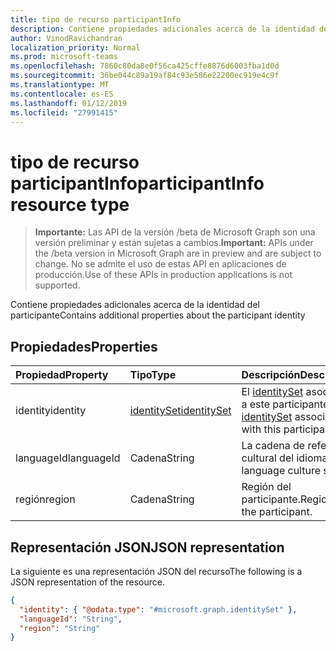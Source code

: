 ```yaml
---
title: tipo de recurso participantInfo
description: Contiene propiedades adicionales acerca de la identidad del participante
author: VinodRavichandran
localization_priority: Normal
ms.prod: microsoft-teams
ms.openlocfilehash: 7860c80da8e0f56ca425cffe8876d6003fba1d0d
ms.sourcegitcommit: 36be044c89a19af84c93e586e22200ec919e4c9f
ms.translationtype: MT
ms.contentlocale: es-ES
ms.lasthandoff: 01/12/2019
ms.locfileid: "27991415"
---
```

# <a name="participantinfo-resource-type"></a><span data-ttu-id="9fe8c-103">tipo de recurso participantInfo</span><span class="sxs-lookup"><span data-stu-id="9fe8c-103">participantInfo resource type</span></span>

> <span data-ttu-id="9fe8c-104">**Importante:** Las API de la versión /beta de Microsoft Graph son una versión preliminar y están sujetas a cambios.</span><span class="sxs-lookup"><span data-stu-id="9fe8c-104">**Important:** APIs under the /beta version in Microsoft Graph are in preview and are subject to change.</span></span> <span data-ttu-id="9fe8c-105">No se admite el uso de estas API en aplicaciones de producción.</span><span class="sxs-lookup"><span data-stu-id="9fe8c-105">Use of these APIs in production applications is not supported.</span></span>

<span data-ttu-id="9fe8c-106">Contiene propiedades adicionales acerca de la identidad del participante</span><span class="sxs-lookup"><span data-stu-id="9fe8c-106">Contains additional properties about the participant identity</span></span>

## <a name="properties"></a><span data-ttu-id="9fe8c-107">Propiedades</span><span class="sxs-lookup"><span data-stu-id="9fe8c-107">Properties</span></span>

| <span data-ttu-id="9fe8c-108">Propiedad</span><span class="sxs-lookup"><span data-stu-id="9fe8c-108">Property</span></span>       | <span data-ttu-id="9fe8c-109">Tipo</span><span class="sxs-lookup"><span data-stu-id="9fe8c-109">Type</span></span>                          | <span data-ttu-id="9fe8c-110">Descripción</span><span class="sxs-lookup"><span data-stu-id="9fe8c-110">Description</span></span>  |
|:---------------|:------------------------------|:-------------|
| <span data-ttu-id="9fe8c-111">identity</span><span class="sxs-lookup"><span data-stu-id="9fe8c-111">identity</span></span>       | [<span data-ttu-id="9fe8c-112">identitySet</span><span class="sxs-lookup"><span data-stu-id="9fe8c-112">identitySet</span></span>](identityset.md) | <span data-ttu-id="9fe8c-113">El [identitySet](identityset.md) asociado a este participante.</span><span class="sxs-lookup"><span data-stu-id="9fe8c-113">The [identitySet](identityset.md) associated with this participant.</span></span> |
| <span data-ttu-id="9fe8c-114">languageId</span><span class="sxs-lookup"><span data-stu-id="9fe8c-114">languageId</span></span>     | <span data-ttu-id="9fe8c-115">Cadena</span><span class="sxs-lookup"><span data-stu-id="9fe8c-115">String</span></span>                        | <span data-ttu-id="9fe8c-116">La cadena de referencia cultural del idioma.</span><span class="sxs-lookup"><span data-stu-id="9fe8c-116">The language culture string.</span></span> |
| <span data-ttu-id="9fe8c-117">región</span><span class="sxs-lookup"><span data-stu-id="9fe8c-117">region</span></span>         | <span data-ttu-id="9fe8c-118">Cadena</span><span class="sxs-lookup"><span data-stu-id="9fe8c-118">String</span></span>                        | <span data-ttu-id="9fe8c-119">Región del participante.</span><span class="sxs-lookup"><span data-stu-id="9fe8c-119">Region of the participant.</span></span> |

## <a name="json-representation"></a><span data-ttu-id="9fe8c-120">Representación JSON</span><span class="sxs-lookup"><span data-stu-id="9fe8c-120">JSON representation</span></span>

<span data-ttu-id="9fe8c-121">La siguiente es una representación JSON del recurso</span><span class="sxs-lookup"><span data-stu-id="9fe8c-121">The following is a JSON representation of the resource.</span></span>

<!-- {
  "blockType": "resource",
  "optionalProperties": [
    "languageId", "region"
  ],
  "@odata.type": "microsoft.graph.participantInfo"
}-->
```json
{
  "identity": { "@odata.type": "#microsoft.graph.identitySet" },
  "languageId": "String",
  "region": "String"
}
```

<!-- uuid: 8fcb5dbc-d5aa-4681-8e31-b001d5168d79
2015-10-25 14:57:30 UTC -->
<!-- {
  "type": "#page.annotation",
  "description": "participantInfo resource",
  "keywords": "",
  "section": "documentation",
  "tocPath": ""
}-->
